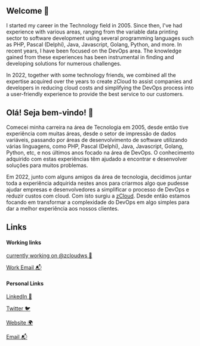 <!--### Hi there 👋--> 

<!--
**edimarlnx/edimarlnx** is a ✨ _special_ ✨ repository because its `README.md` (this file) appears on your GitHub profile.

Here are some ideas to get you started:

- 🔭 I’m currently working on ...
- 🌱 I’m currently learning ...
- 👯 I’m looking to collaborate on ...
- 🤔 I’m looking for help with ...
- 💬 Ask me about ...
- 📫 How to reach me: ...
- 😄 Pronouns: ...
- ⚡ Fun fact: ...
-->

## Welcome 👋

I started my career in the Technology field in 2005. Since then, I've had experience with various areas, ranging from the variable data printing sector to software development using several programming languages such as PHP, Pascal (Delphi), Java, Javascript, Golang, Python, and more. In recent years, I have been focused on the DevOps area. The knowledge gained from these experiences has been instrumental in finding and developing solutions for numerous challenges.

In 2022, together with some technology friends, we combined all the expertise acquired over the years to create zCloud to assist companies and developers in reducing cloud costs and simplifying the DevOps process into a user-friendly experience to provide the best service to our customers.


## Olá! Seja bem-vindo! 👋

Comecei minha carreira na área de Tecnologia em 2005, desde então tive experiência com muitas áreas, desde o setor de impressão de dados variáveis, passando por áreas de desenvolvimento de software utilizando várias linguagens, como PHP, Pascal (Delphi), Java, Javascript, Golang, Python, etc, e nos últimos anos focado na área de DevOps. O conhecimento adquirido com estas experiências têm ajudado a encontrar e desenvolver soluções para muitos problemas. 

Em 2022, junto com alguns amigos da área de tecnologia, decidimos juntar toda a experiência adquirida nestes anos para criarmos algo que pudesse ajudar empresas e desenvolvedores a simplificar o processo de DevOps e reduzir custos com cloud. Com isto surgiu a [zCloud](https://www.zcloud.ws). Desde então estamos focando em transformar a complexidade do DevOps em algo simples para dar a melhor experiência aos nossos clientes.

## Links 
#### Working links
[currently working on @zcloudws 🔭](https://www.zcloud.ws)

[Work Email 📬](mailto:edimar@zcloud.ws)


#### Personal Links 

[LinkedIn 💼](https://www.linkedin.com/in/edimar-cardoso-9656aa60/)

[Twitter 🐦](https://twitter.com/edimarlnx)

[Website 🌍](https://www.zcloud.dev)

[Email 📬](mailto:edimarlnx@gmail.com)


